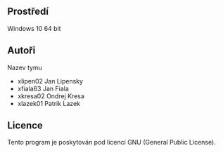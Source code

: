 Prostředí
---------

Windows 10 64 bit

Autoři
------

Nazev tymu
- xlipen02 Jan Lipensky
- xfiala63 Jan Fiala
- xkresa02 Ondrej Kresa 
- xlazek01 Patrik Lazek

Licence
-------

Tento program je poskytován pod licencí GNU (General Public License).
